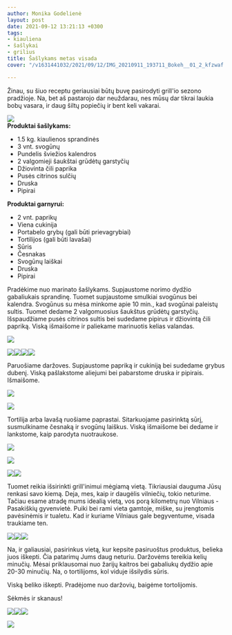 ```yaml
---
author: Monika Godelienė
layout: post
date: 2021-09-12 13:21:13 +0300
tags:
- kiauliena
- šašlykai
- grilius
title: Šašlykams metas visada
cover: "/v1631441032/2021/09/12/IMG_20210911_193711_Bokeh__01_2_kfzwaf.jpg"

---
```

Žinau, su šiuo receptu geriausiai būtų buvę pasirodyti grill'io sezono pradžioje. Na, bet aš pastarojo dar neuždarau, nes mūsų dar tikrai laukia bobų vasara, ir daug šiltų popiečių ir bent keli vakarai.

![](https://res.cloudinary.com/monikagod/image/upload/v1631441047/2021/09/12/IMG_20210911_103920_Bokeh__01_2_ntyllf.jpg)  
**Produktai šašlykams:**

* 1.5 kg. kiaulienos sprandinės
* 3 vnt. svogūnų
* Pundelis šviežios kalendros
* 2 valgomieji šaukštai grūdėtų garstyčių
* Džiovinta čili paprika
* Pusės citrinos sulčių
* Druska
* Pipirai

**Produktai garnyrui:**

* 2 vnt. paprikų
* Viena cukinija
* Portabelo grybų (gali būti prievagrybiai)
* Tortilijos (gali būti lavašai)
* Sūris
* Česnakas
* Svogūnų laiškai
* Druska
* Pipirai

Pradėkime nuo marinato šašlykams. Supjaustome norimo dydžio gabaliukais sprandinę. Tuomet supjaustome smulkiai svogūnus bei kalendra. Svogūnus su mėsa minkome apie 10 min., kad svogūnai paleistų sultis. Tuomet dedame 2 valgomuosius šaukštus grūdėtų garstyčių. Išspaudžiame pusės citrinos sultis bei sudedame pipirus ir džiovintą čili papriką. Viską išmaišome ir paliekame marinuotis kelias valandas.

![](https://res.cloudinary.com/monikagod/image/upload/v1631441047/2021/09/12/IMG_20210911_131041_Bokeh_3_xqufnr.jpg)

![](https://res.cloudinary.com/monikagod/image/upload/v1631441047/2021/09/12/IMG_20210911_131041_Bokeh_3_xqufnr.jpg)![](https://res.cloudinary.com/monikagod/image/upload/v1631441032/2021/09/12/IMG_20210911_131200_Bokeh_2_k3bbgp.jpg)![](https://res.cloudinary.com/monikagod/image/upload/v1631441032/2021/09/12/IMG_20210911_131200_Bokeh_2_k3bbgp.jpg)![](https://res.cloudinary.com/monikagod/image/upload/v1631441033/2021/09/12/IMG_20210911_131445_Bokeh_2_rzrxm4.jpg)

Paruošiame daržoves. Supjaustome papriką ir cukiniją bei sudedame grybus dubenį. Viską pašlakstome aliejumi bei pabarstome druska ir pipirais. Išmaišome.

![](https://res.cloudinary.com/monikagod/image/upload/v1631441032/2021/09/12/IMG_20210911_134045_Bokeh__01_2_gmokxf.jpg)

![](https://res.cloudinary.com/monikagod/image/upload/v1631441032/2021/09/12/IMG_20210911_134627_Bokeh__01_2_jcplf2.jpg)

Tortilija arba lavašą ruošiame paprastai. Sitarkuojame pasirinktą sūrį, susmulkiname česnaką ir svogūnų laiškus. Viską išmaišome bei dedame ir lankstome, kaip parodyta nuotraukose.

![](https://res.cloudinary.com/monikagod/image/upload/v1631441032/2021/09/12/IMG_20210911_134904_Bokeh_2_l9peex.jpg)

![](https://res.cloudinary.com/monikagod/image/upload/v1631441032/2021/09/12/IMG_20210911_135657_Bokeh__01_2_zluz5k.jpg)

![](https://res.cloudinary.com/monikagod/image/upload/v1631441033/2021/09/12/IMG_20210911_135715_Bokeh__01__01_2_gyzmlp.jpg)![](https://res.cloudinary.com/monikagod/image/upload/v1631441033/2021/09/12/IMG_20210911_135742_Bokeh__01_2_qtrvxo.jpg)

Tuomet reikia išsirinkti grill'inimui mėgiamą vietą. Tikriausiai dauguma Jūsų renkasi savo kiemą. Deja, mes, kaip ir daugėlis vilniečių, tokio neturime. Tačiau esame atradę mums idealią vietą, vos porą kilometrų nuo Vilniaus - Pasakiškių gyvenvietė. Puiki bei rami vieta gamtoje, miške, su įrengtomis pavėsinėmis ir tualetu. Kad ir kuriame Vilniaus gale begyventume, visada traukiame ten.

![](https://res.cloudinary.com/monikagod/image/upload/v1631441033/2021/09/12/IMG_20210911_162316_2_cuafrv.jpg)![](https://res.cloudinary.com/monikagod/image/upload/v1631441033/2021/09/12/IMG_20210911_181737_2_ovpxzl.jpg)![](https://res.cloudinary.com/monikagod/image/upload/v1631441033/2021/09/12/IMG_20210911_162814_2_sqxrbg.jpg)

Na, ir galiausiai, pasirinkus vietą, kur kepsite pasiruoštus produktus, belieka juos iškepti. Čia patarimų Jums daug neturiu. Daržovėms tereikia kelių minučių. Mėsai priklausomai nuo žarijų kaitros bei gabaliukų dydžio apie 20-30 minučių. Na, o tortilijoms, kol viduje išsilydis sūris.

Viską beliko iškepti. Pradėjome nuo daržovių, baigėme tortolijomis.

Sėkmės ir skanaus!

![](https://res.cloudinary.com/monikagod/image/upload/v1631441032/2021/09/12/IMG_20210911_183135_Bokeh_2_opnzhx.jpg)![](https://res.cloudinary.com/monikagod/image/upload/v1631441032/2021/09/12/IMG_20210911_185158_Bokeh_2_hzlzjo.jpg)![](https://res.cloudinary.com/monikagod/image/upload/v1631441032/2021/09/12/IMG_20210911_193516_Bokeh_2_zjzsyj.jpg)

![](https://res.cloudinary.com/monikagod/image/upload/v1631441032/2021/09/12/IMG_20210911_193711_Bokeh__01_3_tfehpo.jpg)